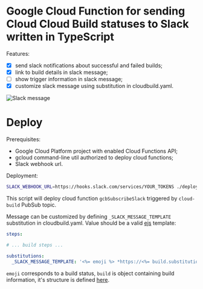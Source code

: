 # Google Cloud Function for sending Cloud Cloud Build statuses to Slack written in TypeScript

Features:

- [x] send slack notifications about successful and failed builds;
- [x] link to build details in slack message;
- [ ] show trigger information in slack message;
- [x] customize slack message using substitution in cloudbuild.yaml.

![Slack message](https://github.com/onsails/cloudbuild-slack/raw/master/screenshot.png "Slack message")

# Deploy

Prerequisites:

* Google Cloud Platform project with enabled Cloud Functions API;
* gcloud command-line util authorized to deploy cloud functions;
* Slack webhook url.

Deployment:

```bash
SLACK_WEBHOOK_URL=https://hooks.slack.com/services/YOUR_TOKENS ./deploy.sh
```

This script will deploy cloud function `gcbSubscribeSlack` triggered by `cloud-build` PubSub topic.

Message can be customized by defining `_SLACK_MESSAGE_TEMPLATE` substitution in cloudbuild.yaml. Value should be a valid [ejs](https://ejs.co) template:

```yaml
steps:

# ... build steps ...

substitutions:
  _SLACK_MESSAGE_TEMPLATE: '<%= emoji %> *https://<%= build.substitutions._OVERLAY %>.example.com* frontend build & deploy `<%= build.id %>` <%= build.status %>'
```

`emoji` corresponds to a build status, `build` is object containing build information, it's structure is defined [here](https://github.com/onsails/cloudbuild-slack/blob/master/src/pubsub.ts).
